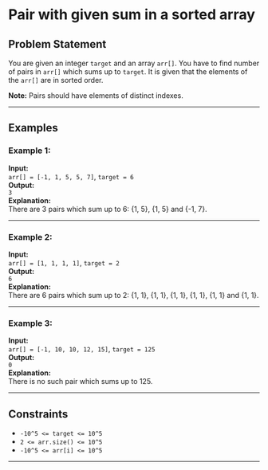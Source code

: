 # Pair with given sum in a sorted array

## Problem Statement
You are given an integer `target` and an array `arr[]`. You have to find number of pairs in `arr[]` which sums up to `target`. It is given that the elements of the `arr[]` are in sorted order.

**Note:** Pairs should have elements of distinct indexes.

---

## Examples

### Example 1:
**Input:**  
`arr[] = [-1, 1, 5, 5, 7]`, `target = 6`  
**Output:**  
`3`  
**Explanation:**  
There are 3 pairs which sum up to 6: {1, 5}, {1, 5} and {-1, 7}.

---

### Example 2:
**Input:**  
`arr[] = [1, 1, 1, 1]`, `target = 2`  
**Output:**  
`6`  
**Explanation:**  
There are 6 pairs which sum up to 2: {1, 1}, {1, 1}, {1, 1}, {1, 1}, {1, 1} and {1, 1}.

---

### Example 3:
**Input:**  
`arr[] = [-1, 10, 10, 12, 15]`, `target = 125`  
**Output:**  
`0`  
**Explanation:**  
There is no such pair which sums up to 125.

---

## Constraints
- `-10^5 <= target <= 10^5`
- `2 <= arr.size() <= 10^5`
- `-10^5 <= arr[i] <= 10^5`

---